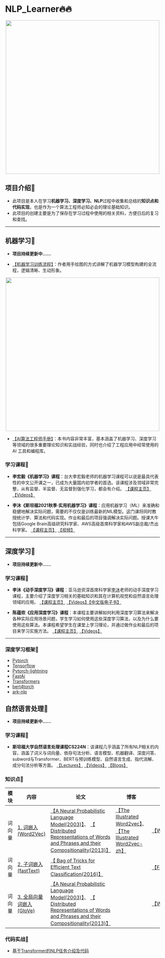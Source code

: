 # NLP_Learner🔥🔥

<div align=center>
<img width="500" src="https://www.pantechsolutions.net/blog/wp-content/uploads/2019/05/NLP.png"/>
</div>

## 项目介绍🍎 

- 此项目是本人在学习**机器学习、深度学习、NLP**过程中收集和总结的**知识点和代码实现**，也是作为一个算法工程师必知必会的理论基础知识。
- 此项目的创建主要是为了保存在学习过程中使用的相关资料，方便日后的复习和查找。

------

## 机器学习🍉

- **项目持续更新中......**

- [【机器学习训练流程】](https://mp.weixin.qq.com/s/tDn9_4-EFolRth87O-E4NA)：作者用手绘图的方式讲解了机器学习模型构建的全流程，逻辑清晰、生动形象。

<div align=center>
<img width="500" src="https://mmbiz.qpic.cn/mmbiz_jpg/vI9nYe94fsG12oI3SaLQv93EuC1VM3wTeauBDdr1uAvKpStjR1UMoIxjwVDrd2X5ZRqLm6WAQ5XX02qDLR4M6Q/640?wx_fmt=jpeg&tp=webp&wxfrom=5&wx_lazy=1&wx_co=1"/>
</div>

- [【AI算法工程师手册】](http://www.huaxiaozhuan.com/)：本书内容非常丰富，基本涵盖了机器学习、深度学习等领域的很多重要理论知识和实战经验，同时也介绍了工程应用中经常使用的 AI 工具和编程库。

### 学习课程🎈

- **李宏毅《机器学习》课程**：台大李宏毅老师的机器学习课程可以说是最具代表性的中文公开课之一，已成为大量国内初学者的首选。该课程涉及领域非常完整，从有监督、半监督、无监督到强化学习，都会有介绍。 [【课程主页】](http://speech.ee.ntu.edu.tw/~tlkagk/courses_ML20.html) [【Videos】](https://www.bilibili.com/video/BV1VE411s7Xd)

- **李沐《斯坦福2021秋季·实用机器学习》课程**：应用机器学习（ML）来准确和稳健地解决实际问题，需要的不仅仅是训练最新的ML模型。这门课将同时教授统计学、算法和代码实现。作业和最后的项目强调解决实际问题。授课大牛包括Google Brain高级研究科学家、AWS高级首席科学家和AWS副总裁/杰出科学家。 [【课程主页】](https://c.d2l.ai/stanford-cs329p/) [【视频】](https://space.bilibili.com/1567748478/channel/collectiondetail?sid=28144)

------

## 深度学习👼

- **项目持续更新中......**

### 学习课程🎈

- **李沐《动手深度学习》课程**：亚马逊资深首席科学家[李沐](https://space.bilibili.com/1567748478?from=search&seid=3964477932142951372&spm_id_from=333.337.0.0)老师的动手深度学习课程，主要介绍了深度学习相关的基础知识和其在计算机视觉和自然语言处理领域的应用。 [【课程主页】](https://d2l.ai/) [【Videos】](https://space.bilibili.com/1567748478/channel/seriesdetail?sid=358497)[【中文版电子书】]()

- **陈蕴侬《应用深度学习》课程**：本课程主要讲解如何利用深度学习算法来解决各种实际应用场景问题，学生学习如何使用这些深度学习算法，以及为什么要使用这些算法。本课程希望学生在课堂上学习理论，并通过做作业和最后的项目来学习实施方法。 [【课程主页】](http://dwz.date/ahbP) [【Videos】](https://www.bilibili.com/video/BV19g4y1b7vx?from=search&seid=8860161030043950732)

------

### 深度学习框架🎈

- [Pytorch](https://github.com/lyhue1991/eat_pytorch_in_20_days)
- [Tensorflow](https://github.com/lyhue1991/eat_tensorflow2_in_30_days)
- [Pytorch-lightning](https://github.com/PyTorchLightning/pytorch-lightning)
- [FastAi](https://github.com/fastai/fastai)
- [Transformers](https://github.com/huggingface/transformers)
- [bert4torch](https://github.com/Tongjilibo/bert4torch)
- [ark-nlp](https://github.com/xiangking/ark-nlp)

## 自然语言处理🍊

- **项目持续更新中......**

### 学习课程🎈

- **斯坦福大学自然语言处理课程CS224N**：该课程几乎涵盖了所有NLP相关的内容，涵盖了词义与词向量、依存句法分析、语言模型、机器翻译、深度问答、subword与Transformer、BERT与预训练模型、自然语言生成、指代消解、成分句法分析等方面。 [【Lectures】](https://github.com/Forest-Scorpio/NLP_Learner/tree/master/NLP/CS224N/Lectures)  [【Videos】](https://www.bilibili.com/video/BV1Eb411H7Pq) [【Blogs】](https://bitjoy.net/?s=CS224N)

### 知识点🎈

| 模块     | 内容                                                         | 论文                          | 博客                |代码实现                  |
| -------- | ------------------------------------------------------------ | ---------------------------- | -------------------- | ------------------- |
| 词向量 | [1. 词嵌入(Word2Vec)](https://zhuanlan.zhihu.com/p/152312237) | [【A Neural Probabilistic Language Model(2003)】](http://www.jmlr.org/papers/volume3/bengio03a/bengio03a.pdf)、 [【 Distributed Representations of Words and Phrases and their Compositionality(2013)】](https://papers.nips.cc/paper/5021-distributed-representations-of-words-and-phrases-and-their-compositionality.pdf) | [【The Illustrated Word2vec】](https://jalammar.github.io/illustrated-word2vec/)、[【The Illustrated Word2vec-zh】](https://blog.csdn.net/fengdu78/article/details/109475859) |[【Word2Vec】](https://github.com/graykode/nlp-tutorial/blob/master/1-1.NNLM/NNLM.py) |
| 词向量 | [2. 子词嵌入(fastText)](https://github.com/NLP-LOVE/ML-NLP/blob/master/Machine%20Learning/2.Logistics%20Regression/2.Logistics%20Regression.md) | [【 Bag of Tricks for Efficient Text Classification(2016)】](http://xxx.itp.ac.cn/pdf/1607.01759.pdf) |  | [【FastText】](https://colab.research.google.com/github/graykode/nlp-tutorial/blob/master/1-2.Word2Vec/Word2Vec_Skipgram(Softmax).ipynb) |
| 词向量 | [3. 全局向量词嵌入(GloVe)](https://github.com/NLP-LOVE/ML-NLP/blob/master/Machine%20Learning/3.Desition%20Tree/Desition%20Tree.md) | [【A Neural Probabilistic Language Model(2003)】](http://www.jmlr.org/papers/volume3/bengio03a/bengio03a.pdf)、 [【 Distributed Representations of Words and Phrases and their Compositionality(2013)】](https://papers.nips.cc/paper/5021-distributed-representations-of-words-and-phrases-and-their-compositionality.pdf) |  | [【Word2Vec.ipynb】](https://colab.research.google.com/github/graykode/nlp-tutorial/blob/master/1-2.Word2Vec/Word2Vec_Skipgram(Softmax).ipynb) |

### 代码实战🎈

- [基于Transformer的NLP任务介绍及代码](https://github.com/datawhalechina/learn-nlp-with-transformers)
